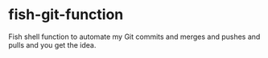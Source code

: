 fish-git-function
=================

Fish shell function to automate my Git commits and merges and pushes and pulls and you get the idea. 
